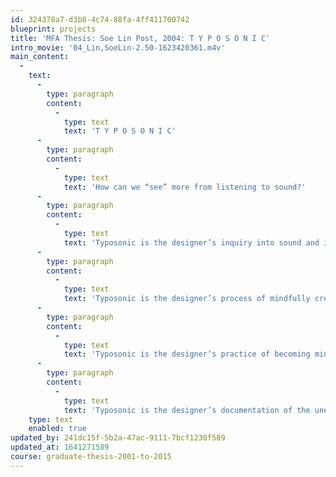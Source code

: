 ```yaml
---
id: 324378a7-d3b8-4c74-88fa-4ff411700742
blueprint: projects
title: 'MFA Thesis: Soe Lin Post, 2004: T Y P O S O N I C'
intro_movie: '04_Lin,SoeLin-2.50-1623420361.m4v'
main_content:
  -
    text:
      -
        type: paragraph
        content:
          -
            type: text
            text: 'T Y P O S O N I C'
      -
        type: paragraph
        content:
          -
            type: text
            text: 'How can we “see” more from listening to sound?'
      -
        type: paragraph
        content:
          -
            type: text
            text: 'Typosonic is the designer’s inquiry into sound and its relationships to graphic design. Sound’s relationship to typography, and graphic forms will be discussed. How can sound be used to enhance visual communication? How can sound inspire creativity?'
      -
        type: paragraph
        content:
          -
            type: text
            text: 'Typosonic is the designer’s process of mindfully creating graphic designs by listening intently and contemplatively. It is a process that requires much effort and practice cultivating concentration and inquiry by activating the mind to see clearly into the impermanent and conditioned nature of reality.'
      -
        type: paragraph
        content:
          -
            type: text
            text: 'Typosonic is the designer’s practice of becoming mindful in all aspects of daily life. Through meditative listening, the designer’s habits and preconceptions that hinder creativity arise to the surface where they can be observed. Once these hindrances are on the surface, letting them go require mindful observation.'
      -
        type: paragraph
        content:
          -
            type: text
            text: 'Typosonic is the designer’s documentation of the unexpected moments and results that arise from inquiry, process and practice of listening mindfully.'
    type: text
    enabled: true
updated_by: 241dc15f-5b2a-47ac-9111-7bcf1230f589
updated_at: 1641271589
course: graduate-thesis-2001-to-2015
---
```

